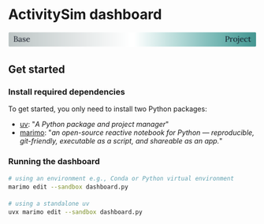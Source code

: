 # ActivitySim dashboard

![](images/banner.png)

## Get started


### Install required dependencies

To get started, you only need to install two Python packages: 

- [uv](https://docs.astral.sh/uv/): "*A Python package and project manager*"
- [marimo](https://marimo.io): "*an open-source reactive notebook for Python — reproducible, git-friendly, executable as a script, and shareable as an app.*" 

### Running the dashboard

```sh
# using an environment e.g., Conda or Python virtual environment
marimo edit --sandbox dashboard.py

# using a standalone uv
uvx marimo edit --sandbox dashboard.py
```
